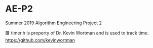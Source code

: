 # AE-P2

Summer 2019 Algorithm Engineering Project 2

🟥 timer.h is property of Dr. Kevin Wortman and is used to track time.
https://github.com/kevinwortman
